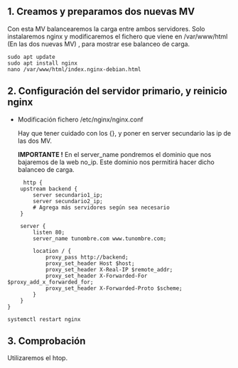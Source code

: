 ## 1. Creamos y preparamos dos nuevas MV

   Con esta MV balancearemos la carga entre ambos servidores. Solo instalaremos nginx y modificaremos el fichero que viene en /var/www/html (En las dos nuevas MV) , para mostrar ese balanceo de carga.

```
sudo apt update
sudo apt install nginx
nano /var/www/html/index.nginx-debian.html
 ```

## 2. Configuración del servidor primario, y reinicio nginx

   * Modificación fichero /etc/nginx/nginx.conf

     Hay que tener cuidado con los {}, y poner en server secundario las ip de las dos MV.

     **IMPORTANTE !** En el server_name pondremos el dominio que nos bajaremos de la web no_ip. Este dominio nos permitirá hacer dicho balanceo de carga.

```
     http {
    upstream backend {
        server secundario1_ip;
        server secundario2_ip;
        # Agrega más servidores según sea necesario
    }

    server {
        listen 80;
        server_name tunombre.com www.tunombre.com;

        location / {
            proxy_pass http://backend;
            proxy_set_header Host $host;
            proxy_set_header X-Real-IP $remote_addr;
            proxy_set_header X-Forwarded-For $proxy_add_x_forwarded_for;
            proxy_set_header X-Forwarded-Proto $scheme;
        }
    }
}

systemctl restart nginx
```

## 3. Comprobación

Utilizaremos el htop.
